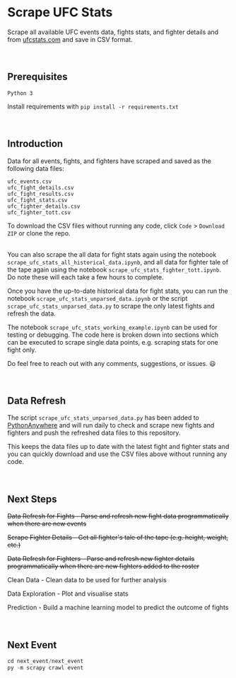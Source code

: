 # Scrape UFC Stats
Scrape all available UFC events data, fights stats, and fighter details and from [ufcstats.com](http://ufcstats.com/) and save in CSV format.
<br>
<br>
<br>

## Prerequisites
```
Python 3
```
Install requirements with `pip install -r requirements.txt`
<br>
<br>
<br>

## Introduction

Data for all events, fights, and fighters have scraped and saved as the following data files:
```
ufc_events.csv
ufc_fight_details.csv
ufc_fight_results.csv
ufc_fight_stats.csv
ufc_fighter_details.csv
ufc_fighter_tott.csv
```

To download the CSV files without running any code, click `Code` > `Download ZIP` or clone the repo.
<br>
<br>

You can also scrape the all data for fight stats again using the notebook `scrape_ufc_stats_all_historical_data.ipynb`, and all data for fighter tale of the tape again using the notebook `scrape_ufc_stats_fighter_tott.ipynb`.
Do note these will each take a few hours to complete.

Once you have the up-to-date historical data for fight stats, you can run the notebook `scrape_ufc_stats_unparsed_data.ipynb` or the script `scrape_ufc_stats_unparsed_data.py` to scrape the only latest fights and refresh the data.

The notebook `scrape_ufc_stats_working_example.ipynb` can be used for testing or debugging. The code here is broken down into sections which can be executed to scrape single data points, e.g. scraping stats for one fight only.

Do feel free to reach out with any comments, suggestions, or issues. 😃
<br>
<br>
<br>

## Data Refresh

The script `scrape_ufc_stats_unparsed_data.py` has been added to [PythonAnywhere](https://www.pythonanywhere.com/?affiliate_id=00a8b72b) and will run daily to check and scrape new fights and fighters and push the refreshed data files to this repository. 

This keeps the data files up to date with the latest fight and fighter stats and you can quickly download and use the CSV files above without running any code.
<br>
<br>
<br>

## Next Steps

~~Data Refresh for Fights - Parse and refresh new fight data programmatically when there are new events~~

~~Scrape Fighter Details - Get all fighter's tale of the tape (e.g. height, weight, etc.)~~

~~Data Refresh for Fighters - Parse and refresh new fighter details programmatically when there are new fighters added to the roster~~

Clean Data - Clean data to be used for further analysis

Data Exploration - Plot and visualise stats

Prediction - Build a machine learning model to predict the outcome of fights
<br>
<br>
<br>

## Next Event
```python
cd next_event/next_event
py -m scrapy crawl event
